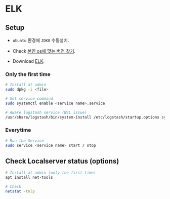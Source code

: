 # ELK

## Setup

- `ubuntu` 환경에 `JDK8` 수동설치.

- Check [본인 os에 맞는 버전 찾기](https://www.elastic.co/kr/support/matrix).

- Download [ELK](https://www.elastic.co/kr/downloads/).

### Only the first time

```bash
# Install at admin
sudo dpkg -i <file>

# Set service command
sudo systemctl enable <service name>.service

# Aware logstash service (WSL issue)
/usr/share/logstash/bin/system-install /etc/logstash/startup.options sysv
```

### Everytime

```bash
# Run the Service
sudo service <service name> start / stop
```

## Check Localserver status (options)

```bash
# Install at admin (only the first time)
apt install net-tools

# Check
netstat -tnlp
```

